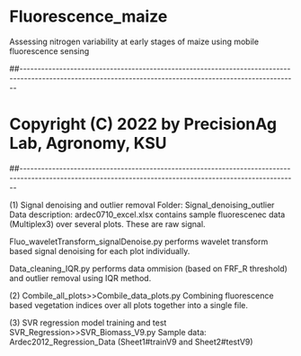 # Fluorescence_maize

Assessing nitrogen variability at early stages of maize using mobile fluorescence sensing

##-----------------------------------------------------------------------------------------------------------------------------------------------------------

# Copyright (C) 2022 by PrecisionAg Lab, Agronomy, KSU

##-----------------------------------------------------------------------------------------------------------------------------------------------------------

(1) Signal denoising and outlier removal
Folder: Signal_denoising_outlier
Data description: 
ardec0710_excel.xlsx contains sample fluorescenec data (Multiplex3) over several plots.
These are raw signal.

Fluo_waveletTransform_signalDenoise.py performs wavelet transform based signal denoising for each plot individually. 

Data_cleaning_IQR.py performs data ommision (based on FRF_R threshold) and outlier removal using IQR method.


(2) Combile_all_plots>>Combile_data_plots.py  Combining fluorescence based vegetation indices over all plots together into a single file.

(3) SVR regression model training and test
SVR_Regression>>SVR_Biomass_V9.py
Sample data:  Ardec2012_Regression_Data (Sheet1#trainV9 and Sheet2#testV9)
